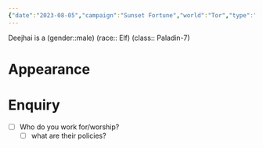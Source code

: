 ```yaml
---
{"date":"2023-08-05","campaign":"Sunset Fortune","world":"Tor","type":"character","location":"Zenanthi","player":"(Axel)","description":null,"occupation":null,"faction":null,"met":null,"rel":"Company","status":"Alive","active":"Active","tags":["character"],"icon":"FasUser","dg-publish":true,"permalink":"/sunset-fortune/compendium/deejhai/","dgPassFrontmatter":true,"created":"2024-01-27T13:59:50.547+10:30","updated":"2024-10-14T13:41:29.802+10:30"}
---
```


Deejhai is a (gender::male) (race:: Elf) (class:: Paladin-7) 
# Appearance
# Enquiry 
 - [ ] Who do you work for/worship?
	 - [ ] what are their policies?
